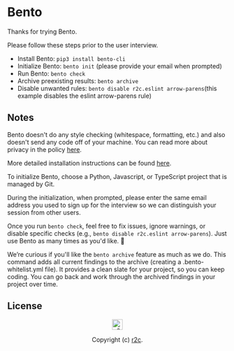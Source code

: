 # Bento
Thanks for trying Bento.  

Please follow these steps prior to the user interview.

 - Install Bento: `pip3 install bento-cli`
 - Initialize Bento: `bento init` (please provide your email when prompted)
 - Run Bento: `bento check`
 - Archive preexisting results: `bento archive`
 - Disable unwanted rules: `bento disable r2c.eslint arrow-parens`(this example disables the eslint arrow-parens rule)

## Notes
Bento doesn't do any style checking (whitespace, formatting, etc.) and also doesn't send any code off of your machine. You can read more about privacy in the policy [here](https://github.com/returntocorp/bento/PRIVACY.md).


More detailed installation instructions can be found [here](https://github.com/returntocorp/bento).  

To initialize Bento, choose a Python, Javascript, or TypeScript project that is managed by Git.

During the initialization, when prompted, please enter the same email address you used to sign up for the interview so we can distinguish your session from other users.

Once you run `bento check`, feel free to fix issues, ignore warnings, or disable specific checks (e.g., `bento disable r2c.eslint arrow-parens`). Just use Bento as many times as you'd like. 🤞

We’re curious if you'll like the `bento archive` feature as much as we do. This command adds all current findings to the archive (creating a .bento-whitelist.yml file). It provides a clean slate for your project, so you can keep coding. You can go back and work through the archived findings in your project over time.

## License
<p align="center">
    <img src="https://r2c.dev/r2c-logo-silhouette.png?beta" height="24" alt="r2c logo"/>
</p>
<p align="center">
    Copyright (c) <a href="https://r2c.dev/">r2c</a>.
</p>

